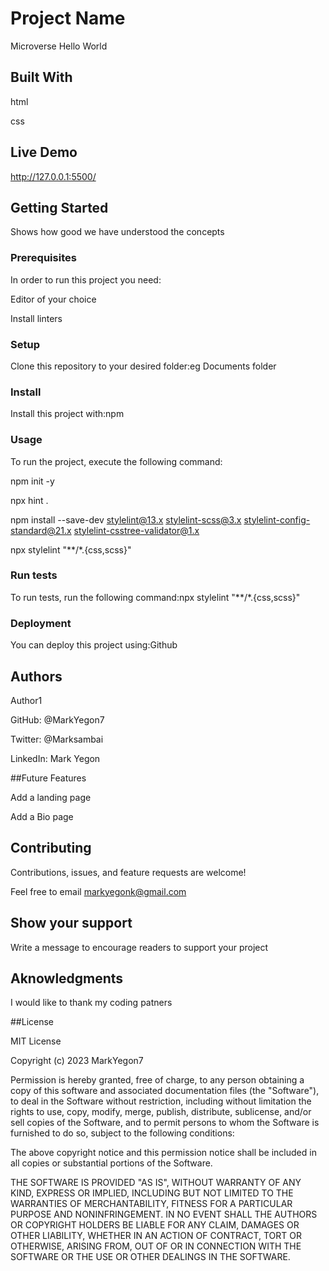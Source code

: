 # Project Name

Microverse Hello World

## Built With

html

css

## Live Demo

http://127.0.0.1:5500/

## Getting Started

Shows how good we have understood the concepts

### Prerequisites

In order to run this project you need:

Editor of your choice

Install linters

### Setup

Clone this repository to your desired folder:eg Documents folder

### Install

Install this project with:npm

### Usage

To run the project, execute the following command:

npm init -y

npx hint .

npm install --save-dev stylelint@13.x stylelint-scss@3.x stylelint-config-standard@21.x stylelint-csstree-validator@1.x

npx stylelint "**/*.{css,scss}"

### Run tests

To run tests, run the following command:npx stylelint "**/*.{css,scss}"

### Deployment

You can deploy this project using:Github

## Authors

Author1

GitHub: @MarkYegon7

Twitter: @Marksambai

LinkedIn: Mark Yegon


##Future Features

Add a landing page

Add a Bio page

## Contributing 

Contributions, issues, and feature requests are welcome!

Feel free to email markyegonk@gmail.com

## Show your support

Write a message to encourage readers to support your project


## Aknowledgments 

I would like to thank my coding patners

##License

MIT License

Copyright (c) 2023 MarkYegon7

Permission is hereby granted, free of charge, to any person obtaining a copy
of this software and associated documentation files (the "Software"), to deal
in the Software without restriction, including without limitation the rights
to use, copy, modify, merge, publish, distribute, sublicense, and/or sell
copies of the Software, and to permit persons to whom the Software is
furnished to do so, subject to the following conditions:

The above copyright notice and this permission notice shall be included in all
copies or substantial portions of the Software.

THE SOFTWARE IS PROVIDED "AS IS", WITHOUT WARRANTY OF ANY KIND, EXPRESS OR
IMPLIED, INCLUDING BUT NOT LIMITED TO THE WARRANTIES OF MERCHANTABILITY,
FITNESS FOR A PARTICULAR PURPOSE AND NONINFRINGEMENT. IN NO EVENT SHALL THE
AUTHORS OR COPYRIGHT HOLDERS BE LIABLE FOR ANY CLAIM, DAMAGES OR OTHER
LIABILITY, WHETHER IN AN ACTION OF CONTRACT, TORT OR OTHERWISE, ARISING FROM,
OUT OF OR IN CONNECTION WITH THE SOFTWARE OR THE USE OR OTHER DEALINGS IN THE
SOFTWARE.
